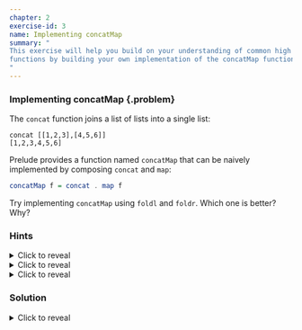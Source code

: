 ```yaml
---
chapter: 2
exercise-id: 3
name: Implementing concatMap
summary: "
This exercise will help you build on your understanding of common high order
functions by building your own implementation of the concatMap function.
"
---
```


### Implementing concatMap {.problem}

The `concat` function joins a list of lists into a single
list:

```
concat [[1,2,3],[4,5,6]]
[1,2,3,4,5,6]
```

Prelude provides a function named `concatMap` that can be
naively implemented by composing `concat` and
`map`:

```haskell
concatMap f = concat . map f
```

Try implementing `concatMap` using
`foldl` and `foldr`.  Which one is
better? Why?

### Hints

<div class="hints">
<details>
<summary>Click to reveal</summary>

<div class="details-body-outer">
<div class="details-body">
Remember that you can concatenate two lists using the `(<>)` operator:

```haskell
λ [1,2,3] <> [4,5,6]
[1,2,3,4,5,6]
```
</div>
</div>
</details>

<details>
<summary>Click to reveal</summary>

<div class="details-body-outer">
<div class="details-body">

You can concatenate two lists by folding over them using the `(<>)` operator.

```haskell
λ concatFoldl = foldl (<>) []
λ concatFoldl [[1,2],[3,4],[5,6]]
[1,2,3,4,5,6]
```
</div>
</div>
</details>


<details>
<summary>Click to reveal</summary>

<div class="details-body-outer">
<div class="details-body">
You can map over a list by applying your function and then adding the result to
a new list using `(:)`

```haskell
λ mapFoldr f = foldr (\x acc -> f x : acc) []
λ mapFoldr (+1) [1..10]
[2,3,4,5,6,7,8,9,10,11]
```
</div>
</div>
</details>
</div>

### Solution

<div class="solution">
<details>
<summary>Click to reveal</summary>

<div class="details-body-outer">
<div class="details-body">
We can write `concatMap` easily using either `foldl` or `foldr`. Let's take a
look at a `foldr` based version first:

```haskell
concatMapFoldr f = foldr (\x acc -> f x <> acc) []
```

Like the other examples where we've used `foldr`, this version of `concatMap` is
lazy and well-behaved when we need to deal with infinite lists. The most obvious
example of this is directly passing an infinite list to `concatMapFoldr`:

```haskell
λ take 10 $ concatMapFoldr (\x -> [x,x]) [1..]
[1,1,2,2,3,3,4,4,5,5]
```

We can also handle cases where the input is a finite list, but our function
outputs infinite lists that we we want to concatenate together. You'll notice in
this example we're using a new function: `repeat`. This function takes a value
and generates a list of that value repeated indefinitely:

```haskell
-- When we return an infinite list for each finite input element
λ take 10 $ concatMapFoldr (\x -> repeat x) [1,2,3]
[1,1,1,1,1,1,1,1,1,1]
```

As you might expect, we can also handle both cases at the same time. Even with
an infinitely long input, and a function that generates infinitely long lists
from each input, we're still able to get a finite result:

```haskell
-- When we return an infinite list for each of infinite inputs
λ take 10 $ concatMapFoldr (\x -> repeat x) [1..]
[1,1,1,1,1,1,1,1,1,1]
```

We can implement a `foldl` based version of `concatMap` just as easily as our
`foldr` version, we just need to flip around the order of some of our operations:

```haskell
concatMapFoldl f = foldl (\acc x -> acc <> f x) []
```

As you might expect, this version of `concatMap` doesn't do well with infinite
lists. Whether you pass in an finitely list, generate one with the function you
pass in, or both, `concatMapFoldl` will hang and ever complete.

#### So, Which One Is Better?

In most cases, `concatMapFoldr` is the version of this function that we'd want.
If we look at the behavior of the `concatMap` defined for us in `Prelude`
you'll notice it's behavior with infinite lists matches our `foldr` based
implementation:

```haskell
λ take 10 $ concatMap repeat [1..]
[1,1,1,1,1,1,1,1,1,1]
```

</div>
</div>
</details>
</div>
